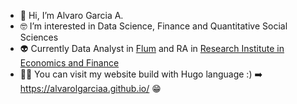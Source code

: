 - 👋 Hi, I’m Alvaro Garcia A.
- 🤓 I’m interested in Data Science, Finance and Quantitative Social Sciences
- 👽 Currently Data Analyst in [Flum](https://agenciaflum.com/) and RA in [Research Institute in Economics and Finance](https://ri-ef.com/research-assistant/)
- 👨‍💻 You can visit my website build with Hugo language :) ➡️ https://alvarolgarciaa.github.io/ 😁


<!---
AlvaroLGarciaA/AlvaroLGarciaA is a ✨ special ✨ repository because its `README.md` (this file) appears on your GitHub profile.
You can click the Preview link to take a look at your changes.
--->
